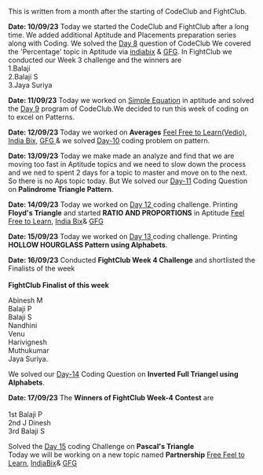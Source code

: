 This is written from a month after the starting of CodeClub and FightClub.

**Date: 10/09/23**
Today we started the CodeClub and FightClub after a long time.
We added additional Aptitude and Placements preparation series along with Coding.
We solved the [Day 8](https://onlinegdb.com/uLVTaDNC3) question of CodeClub
We covered the 'Percentage' topic in Aptitude via [indiabix](https://www.indiabix.com/aptitude/percentage/formulas) & [GFG](https://www.geeksforgeeks.org/percentage-aptitude-questions/).
In FightClub we conducted our Week 3 challenge and the winners are<br>
1.Balaji <br>
2.Balaji S <br>
3.Jaya Suriya <br>

**Date: 11/09/23**
Today we worked on [Simple Equation](geeksforgeeks.org/simplification-questions-aptitude/) in aptitude and solved the [Day 9](https://onlinegdb.com/vBz25ofJC) program of CodeClub.We decided to run this week of coding on to excel on Patterns.

**Date: 12/09/23**
Today we worked on **Averages**
[Feel Free to Learn(Vedio)](https://www.feelfreetolearn.com/course?Id=5afd5251a2c5ed42956c37b0),
[India Bix](https://www.indiabix.com/aptitude/average/formulas),
[GFG ](https://www.geeksforgeeks.org/average/)
& we solved [Day-10](https://onlinegdb.com/Z-dPzp-8j) coding problem on pattern.

**Date: 13/09/23**
Today we make made an analyze and find that we are moving too fast in Aptitude topics and we need to slow down the process and we ned to spent 2 days for a topic to master and move on to the next. So there is no Aps topic today. But We solved our [Day-11](https://onlinegdb.com/IZZBKGqnu) Coding Question on **Palindrome Triangle Pattern**.

**Date: 14/09/23**
Today we worked on [Day 12 ](https://onlinegdb.com/47KNi9vnb) coding challenge. Printing **Floyd's Triangle** and started **RATIO AND PROPORTIONS** in Aptitude
[Feel Free to Learn](https://www.feelfreetolearn.com/course?Id=5afd8150a2c5ed42956c3827),
[India Bix](https://www.indiabix.com/aptitude/ratio-and-proportion/formulas)&
[GFG ]( https://www.geeksforgeeks.org/ratio-and-proportion-gq/)

**Date: 15/09/23**
Today we worked on [Day 13 ](https://onlinegdb.com/smOu14F4m) coding challenge. Printing **HOLLOW HOURGLASS Pattern using Alphabets**. 

**Date: 16/09/23**
Conducted **FightClub Week 4 Challenge** and shortlisted the Finalists of the week <br><br>
**FightClub Finalist of this week**

Abinesh M<br>
Balaji P<br>
Balaji S<br>
Nandhini<br>
Venu<br>
Harivignesh<br>
Muthukumar<br>
Jaya Suriya.<br>

We solved our [Day-14](https://onlinegdb.com/G621NLhjA) Coding Question on **Inverted Full Triangel using Alphabets**.

**Date: 17/09/23**
The **Winners of FightClub Week-4 Contest** are<br><br> 1st Balaji P<br>2nd J Dinesh<br> 3rd Balaji S<br>

Solved the [Day 15](https://onlinegdb.com/0FAmi3-qf) coding Challenge on **Pascal's Triangle**<br>
Today we will be working on a new topic named **Partnership**
[Free Feel to Learn](https://www.feelfreetolearn.com/course?Id=5afd551aa2c5ed42956c37c0),
[IndiaBix](https://www.indiabix.com/aptitude/partnership/formulas)&
[GFG](https://www.geeksforgeeks.org/partnership/)




